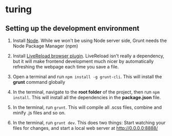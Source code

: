 turing
======


## Setting up the development environment

1. Install [Node](http://nodejs.org/download/). While we won't be using Node server side, Grunt needs the Node Package Manager (npm)

2. Install [LiveReload browser plugin](http://feedback.livereload.com/knowledgebase/articles/86242-how-do-i-install-and-use-the-browser-extensions-). LiveReload isn't really a dependency, but it will make frontend development much nicer by automatically refreshing the webpage each time you save a file.

3. Open a terminal and run `npm install -g grunt-cli`. This will install the **grunt** command globally

4. In the terminal, navigate to the **root folder** of the project, then run `npm install`. This will install all the dependencies in the **package.json** file.

5. In the terminal, run `grunt`. This will compile all .scss files, combine and minify .js files and so on.

6. In the terminal, run `grunt dev`. This does two things: Start watching your files for changes, and start a local web server at http://0.0.0.0:8888/

